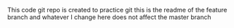 This code git repo is created to practice git
this is the readme of the feature branch and whatever I change here does not affect the master branch
